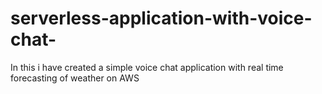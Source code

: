 # serverless-application-with-voice-chat-
In this i have created a simple voice chat application with real time forecasting of weather on AWS 
